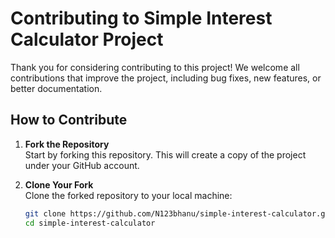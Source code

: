 # Contributing to Simple Interest Calculator Project

Thank you for considering contributing to this project! We welcome all contributions that improve the project, including bug fixes, new features, or better documentation.

## How to Contribute

1. **Fork the Repository**  
   Start by forking this repository. This will create a copy of the project under your GitHub account.

2. **Clone Your Fork**  
   Clone the forked repository to your local machine:

   ```bash
   git clone https://github.com/N123bhanu/simple-interest-calculator.git
   cd simple-interest-calculator
